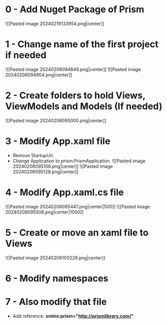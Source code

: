 # 0 - Add Nuget Package of Prism
![[Pasted image 20240219133954.png|center]]
# 1 - Change name of the first project if needed
![[Pasted image 20240206094849.png|center]]
![[Pasted image 20240206094904.png|center]]
# 2 - Create folders to hold Views, ViewModels and Models (If needed)
![[Pasted image 20240206095000.png|center]]
# 3 - Modify App.xaml file
- Remove StartupUri.
- Change Application to prism:PrismApplication.
![[Pasted image 20240206095106.png|center]]
![[Pasted image 20240206095128.png|center]]
# 4 - Modify App.xaml.cs file
![[Pasted image 20240206095447.png|center|500]]
![[Pasted image 20240206095508.png|center|1000]]
# 5 - Create or move an xaml file to Views
![[Pasted image 20240206100228.png|center]]
# 6 - Modify namespaces
# 7 - Also modify that file

- Add reference: **xmlns:prism="http://prismlibrary.com/"**